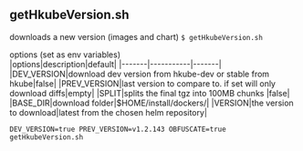 ## getHkubeVersion.sh
downloads a new version (images and chart)
```$ getHkubeVersion.sh``` 

options (set as env variables)  
|options|description|default|
|-------|-----------|-------|
|DEV_VERSION|download dev version from hkube-dev or stable from hkube|false|
|PREV_VERSION|last version to compare to. if set will only download diffs|empty|
|SPLIT|splits the final tgz into 100MB chunks |false|
|BASE_DIR|download folder|$HOME/install/dockers/|
|VERSION|the version to download|latest from the chosen helm repository|

```DEV_VERSION=true PREV_VERSION=v1.2.143 OBFUSCATE=true getHkubeVersion.sh```
